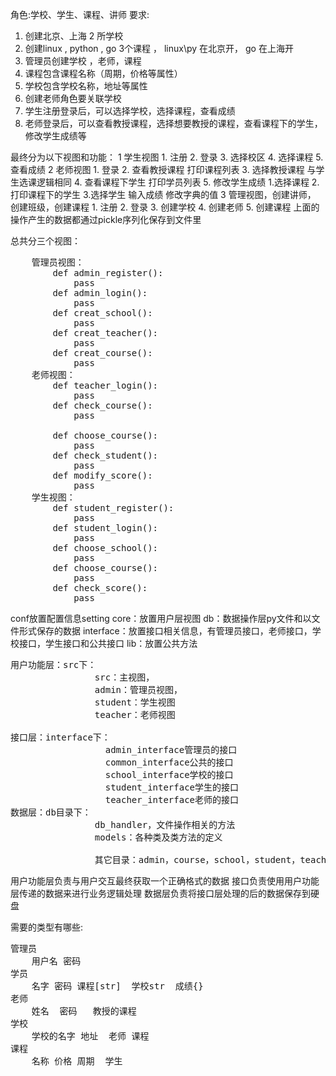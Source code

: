 角色:学校、学生、课程、讲师
要求:
1. 创建北京、上海 2 所学校
2. 创建linux , python , go 3个课程 ， linux\py 在北京开， go 在上海开
3. 管理员创建学校 ，老师，课程
4. 课程包含课程名称（周期，价格等属性）
5. 学校包含学校名称，地址等属性
6. 创建老师角色要关联学校
7. 学生注册登录后，可以选择学校，选择课程，查看成绩
8. 老师登录后，可以查看教授课程，选择想要教授的课程，查看课程下的学生，修改学生成绩等

最终分为以下视图和功能：
1 学生视图
        1. 注册
        2. 登录
        3. 选择校区
        4. 选择课程
        5. 查看成绩
2 老师视图
        1. 登录
        2. 查看教授课程     打印课程列表
        3. 选择教授课程     与学生选课逻辑相同
        4. 查看课程下学生   打印学员列表
        5. 修改学生成绩     1.选择课程   2.打印课程下的学生  3.选择学生  输入成绩 修改字典的值
3 管理视图，创建讲师， 创建班级，创建课程
        1. 注册
        2. 登录
        3. 创建学校
        4. 创建老师
        5. 创建课程
上面的操作产生的数据都通过pickle序列化保存到文件里

总共分三个视图：

<pre>
    管理员视图：
        def admin_register():
            pass
        def admin_login():
            pass
        def creat_school():
            pass
        def creat_teacher():
            pass
        def creat_course():
            pass
    老师视图：
        def teacher_login():
            pass
        def check_course():
            pass

        def choose_course():
            pass
        def check_student():
            pass
        def modify_score():
            pass
    学生视图：
        def student_register():
            pass
        def student_login():
            pass
        def choose_school():
            pass
        def choose_course():
            pass
        def check_score():
            pass
</pre>

conf放置配置信息setting
core：放置用户层视图
db：数据操作层py文件和以文件形式保存的数据
interface：放置接口相关信息，有管理员接口，老师接口，学校接口，学生接口和公共接口
lib：放置公共方法

<pre>
用户功能层：src下：
                src：主视图，
                admin：管理员视图，
                student：学生视图
                teacher：老师视图

接口层：interface下：
                  admin_interface管理员的接口
                  common_interface公共的接口
                  school_interface学校的接口
                  student_interface学生的接口
                  teacher_interface老师的接口
数据层：db目录下：
                db_handler，文件操作相关的方法
                models：各种类及类方法的定义

                其它目录：admin，course，school，student，teacher是自动生成的目录，用来存放数据信息
</pre>

用户功能层负责与用户交互最终获取一个正确格式的数据
接口负责使用用户功能层传递的数据来进行业务逻辑处理
数据层负责将接口层处理的后的数据保存到硬盘

需要的类型有哪些:
<pre>
管理员
    用户名 密码
学员
    名字 密码 课程[str]  学校str  成绩{}
老师
    姓名  密码   教授的课程
学校
    学校的名字 地址  老师 课程
课程
    名称 价格 周期  学生
</pre>
